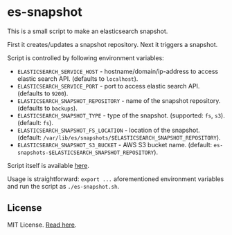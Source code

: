 # es-snapshot

This is a small script to make an elasticsearch snapshot.

First it creates/updates a snapshot repository. Next it triggers a snapshot.

Script is controlled by following environment variables:

- `ELASTICSEARCH_SERVICE_HOST` - hostname/domain/ip-address to access elastic
  search API. (defaults to `localhost`).
- `ELASTICSEARCH_SERVICE_PORT` - port to access elastic search API. (defaults
  to `9200`).
- `ELASTICSEARCH_SNAPSHOT_REPOSITORY` - name of the snapshot repository.
  (defaults to `backups`).
- `ELASTICSEARCH_SNAPSHOT_TYPE` - type of the snapshot. (supported: `fs`,
  `s3`). (default: `fs`).
- `ELASTICSEARCH_SNAPSHOT_FS_LOCATION` - location of the snapshot. (default:
  `/var/lib/es/snapshots/$ELASTICSEARCH_SNAPSHOT_REPOSITORY`).
- `ELASTICSEARCH_SNAPSHOT_S3_BUCKET` - AWS S3 bucket name. (default:
  `es-snapshots-$ELASTICSEARCH_SNAPSHOT_REPOSITORY`).

Script itself is available [here](/es-snapshot.sh).

Usage is straightforward: `export ...` aforementioned environment variables and
run the script as `./es-snapshot.sh`.

## License

MIT License. [Read here](/LICENSE).
